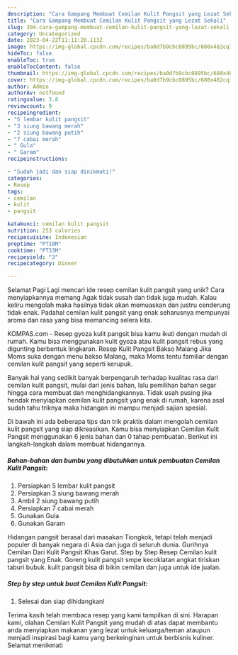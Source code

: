 ```yaml
---
description: "Cara Gampang Membuat Cemilan Kulit Pangsit yang Lezat Sekali"
title: "Cara Gampang Membuat Cemilan Kulit Pangsit yang Lezat Sekali"
slug: 304-cara-gampang-membuat-cemilan-kulit-pangsit-yang-lezat-sekali
category: Uncategorized
date: 2023-04-22T11:11:20.113Z
image: https://img-global.cpcdn.com/recipes/ba0d7b9cbc0895bc/680x482cq70/cemilan-kulit-pangsit-foto-resep-utama.jpg
hideToc: false
enableToc: true
enableTocContent: false
thumbnail: https://img-global.cpcdn.com/recipes/ba0d7b9cbc0895bc/680x482cq70/cemilan-kulit-pangsit-foto-resep-utama.jpg
cover: https://img-global.cpcdn.com/recipes/ba0d7b9cbc0895bc/680x482cq70/cemilan-kulit-pangsit-foto-resep-utama.jpg
author: Admin
authorAv: notfound
ratingvalue: 3.8
reviewcount: 9
recipeingredient:
- "5 lembar kulit pangsit"
- "3 siung bawang merah"
- "2 siung bawang putih"
- "7 cabai merah"
- " Gula"
- " Garam"
recipeinstructions:

- "Sudah jadi dan siap dinikmati!"
categories:
- Resep
tags:
- cemilan
- kulit
- pangsit

katakunci: cemilan kulit pangsit 
nutrition: 253 calories
recipecuisine: Indonesian
preptime: "PT10M"
cooktime: "PT33M"
recipeyield: "3"
recipecategory: Dinner

---
```



Selamat Pagi Lagi mencari ide resep cemilan kulit pangsit yang unik? Cara menyiapkannya memang Agak tidak susah dan tidak juga mudah. Kalau keliru mengolah maka hasilnya tidak akan memuaskan dan justru cenderung tidak enak. Padahal cemilan kulit pangsit yang enak seharusnya mempunyai aroma dan rasa yang bisa memancing selera kita.


KOMPAS.com - Resep gyoza kulit pangsit bisa kamu ikuti dengan mudah di rumah. Kamu bisa menggunakan kulit gyoza atau kulit pangsit rebus yang digunting berbentuk lingkaran. Resep Kulit Pangsit Bakso Malang Jika Moms suka dengan menu bakso Malang, maka Moms tentu familiar dengan cemilan kulit pangsit yang seperti kerupuk.

Banyak hal yang sedikit banyak berpengaruh terhadap kualitas rasa dari cemilan kulit pangsit, mulai dari jenis bahan, lalu pemilihan bahan segar hingga cara membuat dan menghidangkannya. Tidak usah pusing jika hendak menyiapkan cemilan kulit pangsit yang enak di rumah, karena asal sudah tahu triknya maka hidangan ini mampu menjadi sajian spesial.


Di bawah ini ada beberapa tips dan trik praktis dalam mengolah cemilan kulit pangsit yang siap dikreasikan. Kamu bisa menyiapkan Cemilan Kulit Pangsit menggunakan 6 jenis bahan dan 0 tahap pembuatan. Berikut ini langkah-langkah dalam membuat hidangannya.

<!--inarticleads1-->

##### Bahan-bahan dan bumbu yang dibutuhkan untuk pembuatan Cemilan Kulit Pangsit:

1. Persiapkan 5 lembar kulit pangsit
1. Persiapkan 3 siung bawang merah
1. Ambil 2 siung bawang putih
1. Persiapkan 7 cabai merah
1. Gunakan  Gula
1. Gunakan  Garam


Hidangan pangsit berasal dari masakan Tiongkok, tetapi telah menjadi populer di banyak negara di Asia dan juga di seluruh dunia. Gurihnya Cemilan Dari Kulit Pangsit Khas Garut. Step by Step Resep Cemilan kulit pangsit yang Enak. Goreng kulit pangsit smpe kecoklatan angkat tiriskan taburi bubuk. kulit pangsit bisa di bikin cemilan dan juga untuk ide jualan. 

<!--inarticleads2-->

##### Step by step untuk buat Cemilan Kulit Pangsit:


1. Selesai dan siap dihidangkan!



Terima kasih telah membaca resep yang kami tampilkan di sini. Harapan kami, olahan Cemilan Kulit Pangsit yang mudah di atas dapat membantu anda menyiapkan makanan yang lezat untuk keluarga/teman ataupun menjadi inspirasi bagi kamu yang berkeinginan untuk berbisnis kuliner. Selamat menikmati
